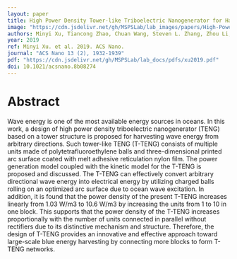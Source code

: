 ```yaml
---
layout: paper
title: High Power Density Tower-like Triboelectric Nanogenerator for Harvesting Arbitrary Directional Water Wave Energy
image: "https://cdn.jsdelivr.net/gh/MSPSLab/lab_images/papers/High-Power-Density-Tower-like.png"
authors: Minyi Xu, Tiancong Zhao, Chuan Wang, Steven L. Zhang, Zhou Li, Xinxiang Pan, and Zhong Lin Wang*
year: 2019
ref: Minyi Xu. et al. 2019. ACS Nano.
journal: "ACS Nano 13 (2), 1932-1939"
pdf: "https://cdn.jsdelivr.net/gh/MSPSLab/lab_docs/pdfs/xu2019.pdf"
doi: 10.1021/acsnano.8b08274
---
```


# Abstract

Wave energy is one of the most available energy sources in oceans. In this work, a design of high power density triboelectric nanogenerator (TENG) based on a tower structure is proposed for harvesting wave energy from arbitrary directions. Such tower-like TENG (T-TENG) consists of multiple units made of polytetrafluoroethylene balls and three-dimensional printed arc surface coated with melt adhesive reticulation nylon film. The power generation model coupled with the kinetic model for the T-TENG is proposed and discussed. The T-TENG can effectively convert arbitrary directional wave energy into electrical energy by utilizing charged balls rolling on an optimized arc surface due to ocean wave excitation. In addition, it is found that the power density of the present T-TENG increases linearly from 1.03 W/m3 to 10.6 W/m3 by increasing the units from 1 to 10 in one block. This supports that the power density of the T-TENG increases proportionally with the number of units connected in parallel without rectifiers due to its distinctive mechanism and structure. Therefore, the design of T-TENG provides an innovative and effective approach toward large-scale blue energy harvesting by connecting more blocks to form T-TENG networks.
